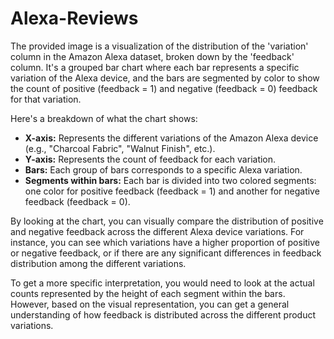 # Alexa-Reviews
The provided image is a visualization of the distribution of the 'variation' column in the Amazon Alexa dataset, broken down by the 'feedback' column. It's a grouped bar chart where each bar represents a specific variation of the Alexa device, and the bars are segmented by color to show the count of positive (feedback = 1) and negative (feedback = 0) feedback for that variation.

Here's a breakdown of what the chart shows:

* **X-axis:** Represents the different variations of the Amazon Alexa device (e.g., "Charcoal Fabric", "Walnut Finish", etc.).
* **Y-axis:** Represents the count of feedback for each variation.
* **Bars:** Each group of bars corresponds to a specific Alexa variation.
* **Segments within bars:** Each bar is divided into two colored segments: one color for positive feedback (feedback = 1) and another for negative feedback (feedback = 0).

By looking at the chart, you can visually compare the distribution of positive and negative feedback across the different Alexa device variations. For instance, you can see which variations have a higher proportion of positive or negative feedback, or if there are any significant differences in feedback distribution among the different variations.

To get a more specific interpretation, you would need to look at the actual counts represented by the height of each segment within the bars. However, based on the visual representation, you can get a general understanding of how feedback is distributed across the different product variations.

